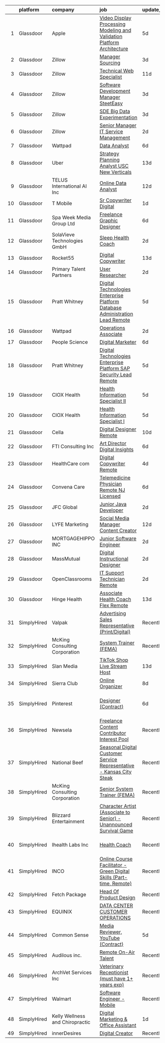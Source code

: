 

|    | platform    | company                         | job                                                                                                                                                                                                                                                                                                                                                                                                                                                                                                                                                                                                                                                                                                                                                                                                                                                                                                                                                                                                                                                                                                                                                                                                                                                                                                                                                                                                                                                                                                                        | update_time   | location                      |
|---:|:------------|:--------------------------------|:---------------------------------------------------------------------------------------------------------------------------------------------------------------------------------------------------------------------------------------------------------------------------------------------------------------------------------------------------------------------------------------------------------------------------------------------------------------------------------------------------------------------------------------------------------------------------------------------------------------------------------------------------------------------------------------------------------------------------------------------------------------------------------------------------------------------------------------------------------------------------------------------------------------------------------------------------------------------------------------------------------------------------------------------------------------------------------------------------------------------------------------------------------------------------------------------------------------------------------------------------------------------------------------------------------------------------------------------------------------------------------------------------------------------------------------------------------------------------------------------------------------------------|:--------------|:------------------------------|
|  1 | Glassdoor   | Apple                           | [Video Display Processing Modeling and Validation  Platform Architecture](https://www.glassdoor.com/partner/jobListing.htm?pos=107&ao=1110586&s=58&guid=00000183c0c0a97eb3a5f2b353f38f43&src=GD_JOB_AD&t=SR&vt=w&cs=1_93a394f9&cb=1665386195948&jobListingId=1008183749145&cpc=8795CF9063CD573D&jrtk=3-0-1gf0c1af8imb3801-1gf0c1afpii3n800-b2e8afd3aa93c07d--6NYlbfkN0BvKrLyj5gPmtZO9T8euul8TCxuuKNOtzRJOomxnwSEodTz2Bc-sPZlO_uSwsktAejltf1NuVPAu1oBMvC-Qj7fjk1f6h3PR8upKstgLT2SeG4jxJa-GB1GGTWI9yTdmHkHJfAKkCzy2MSoKVQYihP9idrPJAQRdWMrZ-zynJiS_tUkSTegL-TLvD1BWwvT0W3xof6OKpo2PYuTlMudnGsya_0im-ksWfyLKz78NWm_sOTdOAEgY8KWGvQeziLerfUwS_vE63HVq6enNkD61gBojI0ofCzyhLq_DMFKsY1TYgon6Pem98QTZYZt-kv1zx-PB3E2FNRai8hCyaBQiinZaA0K1tkVY3Lby3l008OjEvXiqzyN8JT2br1a3sjcEdgqqFRF-a7P82YfPV2YVvK7JBoeCrnB03YFkCbtNJ4wBfaV10rR26k-fpGg3qfMJdLtNJTFxtz6YYMET08Dq5A4BsAhx26rgoKJT1neCBCTZcLtweKSGEdZiMyd-z_jasslAmp_n4G6BjhT8c7084lhctFSwtAOcIaRGPhj15gcN5pr2dbdZTAvOl7VeX3B_G_IyX5CiXy9cThfJZOV0DEPQPKZN3424TiGrZZ8FPs-LEppha11ii6Cx9r6xXv4saHeLKoDaHin2QkbroPvBfiZgMvJ2HsBK-LzI6IYqC1bJdAWjUqVy2viLBjF9vG-2cQ2kJFRK6ALgnSvQK8u6min-rpdKZTedNr_VVvclBpOmm3EI9EateEPc6VNq4WvWoY2I8AS2u95OFlPrm4iYN6fZD1TYl66_d7XZZP7jjDammM_iyk2nscufS_EgpbLEk-MbYET7Z_vfQSb4AHlIRGe8L6DaRoRGClZ-WrUmkH4Gcz9kD-SZ2zfmt0cI6lnQxl5O0UVhALGWlmYNXNjD3cq2A1AIHIjaM4aP2KB9xT_DSePai2MJmeI9P0j6el70-C4QHfkXJTawWT-DATzt_Ir95vVsTNI57lMUBl7mkKqh9jf6TvWRdU44z-fYyO4sVEfiQrKnzumJtCDp9sXDH3RQX0hVZyNR8jL_VCPQA7ydTBZlQ3lGGdlddMCTqHhUY0%3D)                | 5d            | Cupertino, CA                 |
|  2 | Glassdoor   | Zillow                          | [Manager  Sourcing](https://www.glassdoor.com/partner/jobListing.htm?pos=101&ao=1110586&s=58&guid=00000183c0c0a97eb3a5f2b353f38f43&src=GD_JOB_AD&t=SR&vt=w&cs=1_5e76cda1&cb=1665386195947&jobListingId=1008189022482&cpc=3BA4CE39D5B5DEF5&jrtk=3-0-1gf0c1af8imb3801-1gf0c1afpii3n800-0fca018825a6e610--6NYlbfkN0ANMurRYyPEXg08u6OamUd1Mvhk-zhFSGYIZgoJR86UvYL2v6MoUqae-sD5DnU21vqlqHlx4eLAG8NnPqt_HarwuVua16tsUgCZWUPXINNBa9cCJ_XWPhIS7u3H_nG-aNcQdH0RX9xXLGki14OI6YNZnTWZtP5fjyVXFDxhCm2w1s04NtW0B9hyszjqPSUw7isG2iaDKoZgHkjy8Wx4PKIPR_1e32NflEpD4h5eyDgEJuBuHTRpISNTtN4Nj5MMrxcJVq2ltW1aX9o446fzddV-jNQ0G_ibyToBBDE8LB6Zwfo9KETC-qlG3r69LueuOeCNPGGjzW4sDEf9IHMI-bo2UI5YnCqW4LBsaQl0ZDMuRnLb_k5quXRh7okJsofsiTP6PKwnaJ8_vlTTNmaJhTlQt1w699pVanTZaW2-goded7NwfiNiUOSOU4EX4dZpGDkrePDSjDuF2sNqoGCdvFokrMQHOpnllOmN-T92ANhSDaXL9vQa5whh3ZrFEWAP8f7Ccp5wS3gnw7TYVOcg9zFyJ8myEEVp9xib_ayh1Gk_dMr5cUE0mnHs6YvjAulKu5DaYj7ouGipsPPWYFFOLVespoXjlVDdU6lTqXxVFUVBR8CFgtubOrmyD_l1EHmZ6fBqeCA1sLHwvFy0cUW4MQ5GlfnjqjL53RNK5y1BiDoGJydw46KXoYE9AbDEQlINDC3StJpOw4Wv9UFVntPwylyy0OIH-Ejiv0vHAFbqxHLKmzjYtYfvYcoftTIvmiMigy9xdq_gDAwrI7ktIQl0vB3cGWiZJcjK0GIdFR3BC-iIRgXoA7lYPA9FiL5YoD5Iu3ZZOwFzYPs4zDEhCmiya4xIgvikHC4C0FWQl3wNO-Dz7rlWB3R-UfFAfbHqW03J8WCP59MsBi-ew5vRzr0S70J_TrTesjc1xFgJ1USTp1ZU47RhMN9jwuOL)                                                                                                                                                                                                                    | 3d            | Remote                        |
|  3 | Glassdoor   | Zillow                          | [Technical Web Specialist](https://www.glassdoor.com/partner/jobListing.htm?pos=119&ao=1110586&s=58&guid=00000183c0c0a97eb3a5f2b353f38f43&src=GD_JOB_AD&t=SR&vt=w&cs=1_87f1ecd0&cb=1665386195949&jobListingId=1008168712347&cpc=3BA4CE39D5B5DEF5&jrtk=3-0-1gf0c1af8imb3801-1gf0c1afpii3n800-a01df94e81492fc3--6NYlbfkN0ANMurRYyPEXg08u6OamUd1Mvhk-zhFSGYIZgoJR86UvYL2v6MoUqae-sD5DnU21vohqDGby6t_t8Bwlczvjp5DInVtLE7vD2yVBcSDtU7XC6zucRwlXSg0do1R1Limi6eCsURAUhK3eBfZD_kQ3WVOGod34peODLs6hdcFvfBtaH7Ax5wXazt4SAqx969r9R3WhhYH62GfLCalR2XauGoeCdJ4KHAbHyjT7292COMhHdbNB4vptfYEAXeiMV04XRDplbkbN91LrHWv6C3H58Or-9hlvcE5nyCt-i7gMYMXV4Q-VaBJaMbrN29EHZRfWWknsmIcyNl-vXdnAKlhOLXOdRCdI6S0xr0gSdAzdnGiAczzwJpddzkYNuu1V2b_b0jYr3fcskK-ZOroJSwph4a1Z0DbHlmOIKyg4Dh2t-9tPE8NV-xM_cb75R8mbDF5gDl-SFowp4UpSnMpNUcOyRVyboXWlrkpgGYiGOsHx3t4wdwo__EqVu1eg2oDwYLj8Grnr6NSbirkNvyiZURhyX9u8MN5EviHcDx4VqnFidAdzPTepAlk-4Bgj2Bfy5fb2yAab2JQzK4998roBmzt8yTUSyU3-33WINjjAqtaPYJJMLJ2qXW0CEO2RKXK6RvyuB-Xz2g0ZT2uGlcApMr0ZbGpfTya9bjD2audF-RFkHpYQa63T_AE-3ZWCoJIKMk6dZszrnXilRNVy9TC9wQg6atDBAlrx9nGrii7x9ZffUqjBKs7SDJ6qOZ_EEfPus9rc0pSGuf_zyq34Bd7AmTMDcYWx6SNhMND2YBpTsY5RKxm_cpIOLhEfmUaoQT-LbbpL7WtcZum20mKy6A2Hu7q43gWt0ZSlt9TgJD12FsqWmGYP6HkQRlQ1bivb6Q2OV3XnTmTKp61HZYfSDvORpK11KDHIdyW4j2FoTe-o6V567fqVq27neiptDEn)                                                                                                                                                                                                             | 11d           | Remote                        |
|  4 | Glassdoor   | Zillow                          | [Software Development Manager  SteetEasy](https://www.glassdoor.com/partner/jobListing.htm?pos=102&ao=1110586&s=58&guid=00000183c0c0a97eb3a5f2b353f38f43&src=GD_JOB_AD&t=SR&vt=w&cs=1_25e8664c&cb=1665386195947&jobListingId=1008188449919&cpc=AC285F3A3ECA6BB0&jrtk=3-0-1gf0c1af8imb3801-1gf0c1afpii3n800-cc79f0c31042c877--6NYlbfkN0ANMurRYyPEXg08u6OamUd1Mvhk-zhFSGYIZgoJR86UvYL2v6MoUqae-sD5DnU21vpHGaqfJ9QHGoMZxKOsz9Z00NTe3jUygC_3ubryEDHNJbe1UwI4qtKz8tHhGOe4UZPzZIqJnHC-pIHyeLEOez92sIBrIQGOxNEU3aDIKKaqKLZHLuJiETjFilPHGymxM6v_gRhJ0PVVAfUYT3HEDPgTBtc-If83TnwpC5w88sW03H03jsHAbdw0vRZmu3wCMATlEPszQ4Xe0u3t7Bl4DSlJ81NrKBOhGwPlpTJ0F0NG8ENzWtVOteUkXQzzJ0rBY1cCZroUiJdSy5Iihi8xu66mmhk1ZVPYPNW7wYYiG1AGQDJvh6-CzvldGUOrozAeM_tZ2-_7eN4Ovb2CktzH-KW2ade9fNwaqXpK7RtwbvihLE_vUxqSH9IRnEORMLqVchmeBXDG203Z-VU_mF01OSr39aSnRnecETU2HAEId7ilLxLjF6VxwwIGFWLAZh1XBNVQxe_Aal4TQ113ypsmaYIZ0JTDk2nN1DjIxUrOOf6hTYgmdOkesSlvDpIyGgR7K-IforV0G54qKwKg3l8fF40-7gjCqttLrAW4w0ByveMU0aYX08OalqVbI9RE_YOe_PkoR5ul6DfkFmraeOWlFaxlbVSXjLpLrPwLSm31WqYuHg530PW8ZZVil1WbBVW2ulRB91otoW7lcJeoXIi1wg1N7GSpOV-j51aPmCuxZQqp4_YWj3kK6TqseCEGpIofSD_NieDwyuHsm2MGrQPmTIbRCp7pva1GJ1eJFyj8hcwXDDjZse2YvZv4B_h8bzGcbqjg6PT9Qo-QAp4qfkb3ixCfqcZspQVa0FwLz2Z1CD-as_g7H-SfSLwhuYcsdDbiC7Vyab4Tr6mObXomfG26pHz3wNra9gY0fhJc1xA4g0tHFW2WmJ32nqiExxKXMB_U6Lg%3D)                                                                                                                                                                                | 3d            | Remote                        |
|  5 | Glassdoor   | Zillow                          | [SDE   Big Data  Experimentation](https://www.glassdoor.com/partner/jobListing.htm?pos=105&ao=1110586&s=58&guid=00000183c0c0a97eb3a5f2b353f38f43&src=GD_JOB_AD&t=SR&vt=w&cs=1_4a39cd2b&cb=1665386195947&jobListingId=1008190222060&cpc=26740BCDE5E48596&jrtk=3-0-1gf0c1af8imb3801-1gf0c1afpii3n800-839523fa4a2374ed--6NYlbfkN0ANMurRYyPEXg08u6OamUd1Mvhk-zhFSGYIZgoJR86UvQ_x0FKK8TrZZD49G3rLjS_zwKoVlv7baSy-rtFIkph4tn-xkGw5iFYc68T0qTtFs_P5Ye--9WSU2FwuOJjv_eyL20vLP_QPEylE7OEqu5VwpnbV_gBncyelyhB5fsYofyTOXneiiNonBetq1aTmniLyotfnhD4WJcun7qagEoFPonh1-TMs1_Nlnlzhpj8ybdlzlWXVWllxo9ImM2LzQ45W-rvmyR1khuaI-vPiUP00O4M8WhIuZT18uagxd_2Y8Eal3FhSgM0fCqjwxgOsjSn0ToyRZ77pCbTKwwtAtfu-FbXCKn6R9Hv7MvodIZavaKuVdp42zaw8fyQP1wO4Hi3c7YjxAUZW9qbQP2rom6pJoM3ilU_MjfSgbrpzEbE8ycLkXDtz1z-Qg1otwH5ntf1Y7wI9A6jDKeYWjiGf3xoBvKnAPMaSyRfqTbfcdDlazmYPUH8aOXn2v94HulDoelWHp3oq3PbZSG56tex9nWt_RJv7haU3XrSkyH2LaOp7frhtZb1YmJ7xhaJxq-ZXz1fKhmdPrlwmVE8lzxrywNjqENEmwcWFxP4nHezxezCJ6hO5CQyTstcNdzuY3jO0LvETYMRZWKQJ6LguruK9QwZo-nl72iWWxmtjTPsXjPAcDSCiRO9AdYplpga2dQMnxSGQElNd0R1Ut4XoBW0FOYuEmcl4DC_nhyCjEJRzi9etmAQ2-5YvnNkw6YPQfk8tuf53Sc2ro72OW9GB7lDy2Es-KFl-hlR3FPji-Bkm7RWBNFZTt9y_RjoPrG15dwN4X381veyAmAc6A-cHu0kvl-ZKJLF3aoLaBe6zIFMFkHkKJr1mXvY1jZ-VIpVzaaFW7dtuVoms-AkBiamHlg3XdSpSZS95KjVJrLeMDEXZ8FRLaEWC9us5qy2YSc93ff6d99hWSsiafighva7RqvqmSGYUVuGf4itz3zE%3D)                                                                                                                                                        | 3d            | Seattle, WA                   |
|  6 | Glassdoor   | Zillow                          | [Senior Manager  IT Service Management](https://www.glassdoor.com/partner/jobListing.htm?pos=113&ao=1110586&s=58&guid=00000183c0c0a97eb3a5f2b353f38f43&src=GD_JOB_AD&t=SR&vt=w&cs=1_7ef8c17c&cb=1665386195949&jobListingId=1008192105478&cpc=9908D8D4413DBB8A&jrtk=3-0-1gf0c1af8imb3801-1gf0c1afpii3n800-383e129161ea0086--6NYlbfkN0ANMurRYyPEXg08u6OamUd1Mvhk-zhFSGYIZgoJR86UvYL2v6MoUqae-sD5DnU21vqcw2LH60OVsKiWaNnGj6jMOu6DB94Evy0SwfBU95Rq3B4DGAqDCO5rUGJhUEkRnUAtG5tQwf9cneEzhMSOCJgyQ5wEQcIPpkeOaFDibvklPX4WicZ3Tqi4ipA1VoWasiywM5GJpIEGpxiFcu0k_GFUqk8NJMMHxi3EK4jQvgwXvhHN9DW2c6fioCby0hkuia6zTPFAYkNJiz0_zuz4Fuq9i7HlUyAPbw2rXa-VVgzuQdk3x86HfZIMKYPKl8ChryCltu5RJe08u5U0zfplYbqe3rbhIuY29U-bPBn1iS-ZWsPjAUK1Uji_YOY9Ec00dJlCOiB1ltvdXbxAjx2TpfgItbTVxkI6xFySBis1gCOn5mav2-orAPbGTnM65M1Gk1Pr3teXcUfFn_XHA2AR0Z5M6N1Af8-Lf9JpFBIyYpO1o322UYS68gefTt9ALnxwQlD1WMYq3okXEfeCwkcEf_bc0C369sCLnwUAmaKVsiYYcCplgCIZUAOsLUhrE1rmaeKqiwD5xuOYf9H2Gi2JG-kYCZMTXKNBWxs5ayeFHnctjU6bvh7GbIxaa2SwhAtXzQZf39WnovbdTiqlMWmavep7I59NfvjcGX5FfqA3ldFCYPiNPBGOII2qvwDEDVk05HVZC9rAAJd_gfy0EJvLsAi52ME7HcYl8vndN8PiJL8kp7YNBz2k9sazZj6ZFio69uBWZjvs0DpAu1F7SL0LPdv1E6QCp2GvtaH7SxCyBUSDHfguDGMVrYoy8AO-LltFt9_0C7BVfGP0qQmY9BS9b-PBVaCvocvVZUaG_5IYSqMQM8X8m4WDdSGhQa6U-Y5XSdwVyknrU7CuOwZjvVqkozurzkUDnXKG6BA6jyj2acUROvQwpGOFW2Z87xNzXt9N8Po%3D)                                                                                                                                                                                  | 2d            | Remote                        |
|  7 | Glassdoor   | Wattpad                         | [Data Analyst](https://www.glassdoor.com/partner/jobListing.htm?pos=129&ao=1136043&s=58&guid=00000183c0c0a97eb3a5f2b353f38f43&src=GD_JOB_AD&t=SR&vt=w&ea=1&cs=1_f650dbec&cb=1665386195950&jobListingId=1008181706129&jrtk=3-0-1gf0c1af8imb3801-1gf0c1afpii3n800-ac2c254552524598-)                                                                                                                                                                                                                                                                                                                                                                                                                                                                                                                                                                                                                                                                                                                                                                                                                                                                                                                                                                                                                                                                                                                                                                                                                                         | 6d            | Remote                        |
|  8 | Glassdoor   | Uber                            | [Strategy   Planning Analyst  USC New Verticals](https://www.glassdoor.com/partner/jobListing.htm?pos=116&ao=1110586&s=58&guid=00000183c0c0a97eb3a5f2b353f38f43&src=GD_JOB_AD&t=SR&vt=w&cs=1_3c8d9f2a&cb=1665386195949&jobListingId=1008164397343&cpc=6FC5BA77C9A4CD78&jrtk=3-0-1gf0c1af8imb3801-1gf0c1afpii3n800-dc0698633074ed48--6NYlbfkN0AVIi8UxprrPGU7QPohOxOOpynq0pcPnEidcD-eE3H2ShF7yHgrnn7VX9H7Gcct6uzIbgmw3QXuPsoJ7j1kWDCZRWxnYkFwYtaAi4IoqLUaG9Ap6ziwpu8-V0OGPfMz7HvnqJY8lE1P6pXBCh4OpFBwMxQDT9RCLXaijH1jF18_lr6cFbWGodxKSPnDZx3kZeWa6wu2y7Ryh6m8bwKnuCH13byRPvAinv0M-j6iQO0cFuTZ99tfZOpHxZ67cr0vVEvu80YyXuvSXLFE17Cj06v2V8txGsQzqSLTRd-9MRb_oMd5oqP-ZxZzAB5htb59wVlUBLnuiaNd5qXmPHU-tSSzasAqltSI4ey3NhEP9QTlDeQ2yBmMn1DSciedwGzrDyF-PhD0tdvvzy6XEjHiJ66Y0SiG6f7C1Emt5qy_PB_qc9BAHXRsdBumXHUT7LDuKJriM59mc2Ch_fuG_OCVl-MaA3jGWyIlwZWW11kzNvL0_FFGAkx9FFzyOQjVNip33Sl1975CNbDZP-CZ-NFUxVaw8C-ptl9sQeXkH0MtwIMqwR1eMazbVm8r5LJhd6vQd5GSyT58ITb2qtUYA1hyJMU3MidH8shuB6EWBqbs5UPjSxlygVtVC2SZvXg5vHMbTrs1s4Y8tUT1RbwlZ6sRUU9C-wo69FcIaE3WUzF2a93Ps7-59IYddHeSdBwsGc7PulvZIZ4CMLPRTZ2M2-BFTzP0YTl_Iec8vP0IS5iJzVSgzYewF-FHgHYJBpLC3jTrMUPHQj_O4rx_aEMn9HZzuTymmp_g56AUJEncM6k62NpvtPXa257CVf6d-MrE-yXPn-UXjNCOc3CzuHlogA8GnBNAAFPErj8WrkrX_qkcGgIKM1u6kbgVVCyiHZC9Ge4wNLl1SigtWqdyCMlT085EtraEV9gl0BvEdlphUHX8G0or3lnecJ3W-AVsp1PehGnm1w3UuruD-kpp-r7a9XO9U-ADC8DCq4JIfMmeWDbaarNB9859Ikg0r3E3elmFhu4l25Yunb3c4xT-WntZH_b1md5LG78cdYl46O4%3D)                                                                         | 13d           | New York, NY                  |
|  9 | Glassdoor   | TELUS International AI Inc      | [Online Data Analyst](https://www.glassdoor.com/partner/jobListing.htm?pos=108&ao=1110586&s=58&guid=00000183c0c0a97eb3a5f2b353f38f43&src=GD_JOB_AD&t=SR&vt=w&ea=1&cs=1_ea2efc2d&cb=1665386195948&jobListingId=1008165061420&cpc=654405A9B1E0A9F5&jrtk=3-0-1gf0c1af8imb3801-1gf0c1afpii3n800-30f4a128b46683e5--6NYlbfkN0DBm_EaRJAv4snA269Hsn6J1FBkMjmuYRkesWng91cE3oyz4i86JnJwnwfPNcctid8kXYME-rFURA4kmAwr7uzH6S0OZx0KjSzGDqs0tBM7uhvqpiywjRz_78fwf3TgJF-tgd88uQo3rzDCFSplMBWpRbrU3cqZOZbRutslM4EdypnbywNMh4UnXKrMpJDflcr8BkCzr69ZxbrVTU5tAQfz0lp6S98mmelzrEdSbRdQuH9-G06Bi6xmz_lqtpoaakrG8EseQUqoP7qBBRAz69FVBVICBDiIhnsnHsafbq9mWMH50bGGpClKxvPshFD-NSaUfoecsz4QZFMO5oE0_7wKrljYIazav4D6bzHCy6_NuSCR395rF7__KEsxX-F9Td1tqowr56Ti_vQxjYz9Y9MCi7kk_8_88oyG-t7h4MQ_KXTnFgN17tdHXH7H9t5O3EDuj6h19v9E0u45v6_8P1bv8TKxq8Pl5KEuyh6U0L1h62kO2m93LJXhIokaYB5Zv_g%3D)                                                                                                                                                                                                                                                                                                                                                                                                                                                                                                                                                                                                                                                               | 12d           | Washington, DC                |
| 10 | Glassdoor   | T Mobile                        | [Sr Copywriter  Digital](https://www.glassdoor.com/partner/jobListing.htm?pos=103&ao=1110586&s=58&guid=00000183c0c0a97eb3a5f2b353f38f43&src=GD_JOB_AD&t=SR&vt=w&cs=1_dc9cddd1&cb=1665386195947&jobListingId=1008193825987&cpc=AF770993EC679D41&jrtk=3-0-1gf0c1af8imb3801-1gf0c1afpii3n800-89bcf428b1237496--6NYlbfkN0DQ26wr4AzmoNOeS9kS7NPMaLEmoS4rCSw65dkfRS7bcLQnteT5HHk91g-s4HGF1gQBIJgeJIYruUh6oqyga7aEGdtpuhQhUDsEyBsC4W_tHJnWQNhPXqgpamCo2kw1qkw_e8RGb2Mm7Ka11PyvgonlO3Xwc_TMCMBkffxo5hfoGORfzgs933LRyzE3G1SgykhFSoQ-CegY3YMW57U2sqCqyScS9ulZ8KI6H5PoAMHmUj8l-qO8Hr5ju3_u__KGy6mFd7vCV6nqY2I9-jKj80f1J5MSwL28ANmfhAaGV8ilKtW0apLnyMOM8hPBaEUSWmdNyPnj5cg9ZCjjPfxDLo2uYI5acyzi-SA0A0KXZwQOVeZZUqf4vn7YRc_TJIW_XKOY3oFvdEDwxoQ2JB5Ca_tCQ_vTCOrkaIqpR0JXOUK0s4iejTvijAsvYtPknDLzMkNmvHdRQMYwayBKtj1_VDIsovpc6m3EFulNetTWOejqgF4gjIuWhetz8kzI22rdGq1VFkRjr6-PwDkfzS5zKIlAb0qFuXoDk5nJ48FzBWWzhhvGUY7VdkBSIV0-3gogQisnQW-XIL68xlUvcOq5UDY0Qx0ZHzoC3lHJFoPXMIoF634dI-0XnT8ROWi1-FuFd4BTcDHQms35PFVgWQ6q4hFgbpt8auR2vdGPHHwzK0BX2YECiKm7iTV9rjhl8E8yObuS8aXVIjkZtWQLsanyyQk4VrgZLwyYRurw4P749zEfpuTw2y4dan1RlhA33LJ_V1VC6UI7hVv65ORhAas8L25vSpr130hawIw9IBMQ6FtAR1t9Y1b2AdTnPxFaG7FQvCKn2G78HLn-7lrY_e-hoSqz9mxasdW9V6yOIV6psdPIDMyx8vnFTD7gzxMQxl5xtKkQCTb13R7jEcC6jHip8WcnN_dA0iyxfqP5yIzMPmziB4YmlvVmDNla8pzzsxFQvlJhKnFEij3Hn3b9DlFsn_397G2rNSBAS8BOgiRu2NEHoiQ8NobYOlo0MplHi_KTmlZGaemBxYT5v9ao1adZnor8GGEr-vjS1QlICeErzWLPWyY-00PTKn42cd7yJt5AHPcn_0DygCT8Qq3nTqamLrXiNe9e-FP2mymPwX0Xr7Wz6c0gqVLXOFbnnW1xjq43FvU%3D) | 1d            | Bellevue, WA                  |
| 11 | Glassdoor   | Spa Week Media Group  Ltd       | [Freelance Graphic Designer](https://www.glassdoor.com/partner/jobListing.htm?pos=106&ao=1110586&s=58&guid=00000183c0c0a97eb3a5f2b353f38f43&src=GD_JOB_AD&t=SR&vt=w&ea=1&cs=1_e9771a54&cb=1665386195948&jobListingId=1008181262791&cpc=8795CF9063CD573D&jrtk=3-0-1gf0c1af8imb3801-1gf0c1afpii3n800-aff8567d6b7d4b5f--6NYlbfkN0Ccz91IikEUpXkkAqmC46vnVGGSbrSQJDjRi725E1r7c1AqDusr12jHHKSffQxsfs1ettvMD2a6gAwyXEGHc4Mon8Fa7XS3go0xxN7GTYr-MEFGROXmPWd2L1VIFDWwC8xOUcVMxBaiy88ZX39fIn6vRD4Zr76ZG1tzqg485Caipe6zFlAEwFg3A25wEMl--WX3CqVbhnAs8ngzV8tqFxK23zMIyCHdbJCj-mFKDUXTccvjbuBGehGLKSytyxIdJQs2Ea1WmKnjwIZltAqQJp3FDoQB5d5vBRVSanQiauvhvQKU_4IhiGAriEBBVQipgXrDf-Rk2J4WqIAusUiEBGSFNt76s5n4CPYLWdcY5uX6Aj7FCRsKlAK2MMibSY5UY0szRncQiZts0CpebTL-nl7qmdOdqiJ1ziXu-w3-PiYyk54Zr5TDONCxEE1GpSfe7j3xVPMbbUeZ2ToURlvn2Z1AbBsg0ckifhs2nyhhfE4I_yf-8wO9Jr6X644vknDOwFYJnSJ0Q-CiDw%3D%3D)                                                                                                                                                                                                                                                                                                                                                                                                                                                                                                                                                                                                                                          | 6d            | Remote                        |
| 12 | Glassdoor   | SolaVieve Technologies GmbH     | [Sleep Health Coach](https://www.glassdoor.com/partner/jobListing.htm?pos=130&ao=1136043&s=58&guid=00000183c0c0a97eb3a5f2b353f38f43&src=GD_JOB_AD&t=SR&vt=w&ea=1&cs=1_39f2b49c&cb=1665386195950&jobListingId=1008191792345&jrtk=3-0-1gf0c1af8imb3801-1gf0c1afpii3n800-7ab8f58756187903-)                                                                                                                                                                                                                                                                                                                                                                                                                                                                                                                                                                                                                                                                                                                                                                                                                                                                                                                                                                                                                                                                                                                                                                                                                                   | 2d            | Remote                        |
| 13 | Glassdoor   | Rocket55                        | [Digital Copywriter](https://www.glassdoor.com/partner/jobListing.htm?pos=125&ao=1136043&s=58&guid=00000183c0c0a97eb3a5f2b353f38f43&src=GD_JOB_AD&t=SR&vt=w&ea=1&cs=1_29ccdc21&cb=1665386195950&jobListingId=1008163545636&jrtk=3-0-1gf0c1af8imb3801-1gf0c1afpii3n800-bd13ce41da16bcec-)                                                                                                                                                                                                                                                                                                                                                                                                                                                                                                                                                                                                                                                                                                                                                                                                                                                                                                                                                                                                                                                                                                                                                                                                                                   | 13d           | Remote                        |
| 14 | Glassdoor   | Primary Talent Partners         | [User Researcher](https://www.glassdoor.com/partner/jobListing.htm?pos=123&ao=1110586&s=58&guid=00000183c0c0a97eb3a5f2b353f38f43&src=GD_JOB_AD&t=SR&vt=w&ea=1&cs=1_5d3afbad&cb=1665386195950&jobListingId=1008192014471&jrtk=3-0-1gf0c1af8imb3801-1gf0c1afpii3n800-aca303d702cb63aa--6NYlbfkN0DOCvLQenlXS7fh3AEEtPwhntZQnPW7UfiJ0vyM-Z38ZvlXuLrJoooXtLfzu_Vlecy8C0RoAA92uzlonEh7EFgpTQ_2Tz8xYo8Ot9FAFNQU-r1iVxmFPfFR9uguMVZwk1hTfZtxqZFlrb0cxetQE7kZE8LADDimZfXuS2JF1M1XcG8gb61i6jZ_oRiils_X-HeLjHsSwAEI_Jcc_j6uxIz1MXz4dPBa4sfCGybzYgWFz26mJq1HuYLFM6OLCPaPTM6BlmhLNG2-ND-8nJbwHJcm9mxpJyf8BrpQr4N6QeSooQjaWwsDYwENAuqJxa8lKsoYdcitPnA7iCt3X8JWX_P-_0HM5kr5QobtgQZVvRbz_P0IQzY_GjPHPspHAAcJ4WrWYyJvWDqmKyFgWCgWxhv6HnQMw-vOMTSgPkPTJfwiAGArAClBPZ5quTV1Ax_Uw7vUA07LUWAZDdSFe5uacKsTQWWSfXdnk7p6ZxsTVhqUL2glPubizJfp9omfbij6D5F6qfmq3EzVd7OAzI4SH3jJ)                                                                                                                                                                                                                                                                                                                                                                                                                                                                                                                                                                                                                                                                      | 2d            | Remote                        |
| 15 | Glassdoor   | Pratt   Whitney                 | [Digital Technologies   Enterprise Platform   Database Administration Lead  Remote ](https://www.glassdoor.com/partner/jobListing.htm?pos=109&ao=1110586&s=58&guid=00000183c0c0a97eb3a5f2b353f38f43&src=GD_JOB_AD&t=SR&vt=w&cs=1_c8c2c11e&cb=1665386195948&jobListingId=1008185058305&cpc=451933188B21919D&jrtk=3-0-1gf0c1af8imb3801-1gf0c1afpii3n800-6bbafd8fede39d8b--6NYlbfkN0AmeoOzMpFeQa4nQauBOkgcasiRGbz5T5YfctgmEyRyniWlrXmQgp90C9R_3Er909XinEX28aqnReGTIeH3FYCR8tolor1h5FRb4PZbANxUzwG_NJ5t-OqBpShvJr4oiS4RnLDn8UTjgw4qoi_HkJEoPOFKiZN4saGBEIBU7D9tlOw2buQmYoeX_Rb5wOtfn_0i-ocDTtBKSVCWbDJ0w3yP3rF7JiKUpwrt2nr_ifMscI8IDBpuLNoigdn-ashL6EfAsItAimU3EURssAnjtgcA6v7K5TXoUoWUs133pdOJJqELAqwefi6_8Dtargm1uhuJRe1ho3jE3N0vFo049v3AdSZ4HgIfA3SHilpW8NW2nXtS1ThY2cYarLpUPaaC9elRGnNBoTWSWf3byX7qLdT_ZE1HGMikpyvwQDYw6fiRGWuw6HrYxyaYrek9F8vDB3sw-vywhoV0ge9Oxtkpd2uQj6aYTz3Lxr7KrL1TWCHy8yWBnxNZeq5t1LtcCURgrkfsPwuWiH25eUbd7BL0nuCA7vX8ReqMRjIcNvA8maTiHlNgePoU_sIKQXB1I-uT9dbpgeGYBb8Lq8tUl8y3SM7i22Posy-nZJEVP-d2WRDA2ViuYVdj439aazmVa2wr1ftO-Z453L55BjfjnCPBJRVDFuM2VD6t7k1Y1P-PcXR_TGINVlUfsy1Br1wXF0K5xDuA7WVtiv1YuCsIJSViNWGJ-YgjbvzhWM507dxYYRe6rAZ8JqhC7KkOCPdSX0ah0qlGURx8UBX18Gw9TcWdV_hLz2J_BDMD3Mp9UqQag5m2tGePok6p6Bl_LiGEQ3h-3Z6YKJ_kcpT4mEMg2Bq7BWlkI4fdvnbNa-wS_y2_BIPOxM-FJl7c1yeOqKFa_pho_qsvskv6vDCq3g%3D%3D)                                                                                                                                                                                       | 5d            | East Hartford, CT             |
| 16 | Glassdoor   | Wattpad                         | [Operations Associate](https://www.glassdoor.com/partner/jobListing.htm?pos=127&ao=1136043&s=58&guid=00000183c0c0a97eb3a5f2b353f38f43&src=GD_JOB_AD&t=SR&vt=w&ea=1&cs=1_2991baea&cb=1665386195950&jobListingId=1008193579906&jrtk=3-0-1gf0c1af8imb3801-1gf0c1afpii3n800-7916e06d16b21ca4-)                                                                                                                                                                                                                                                                                                                                                                                                                                                                                                                                                                                                                                                                                                                                                                                                                                                                                                                                                                                                                                                                                                                                                                                                                                 | 2d            | Remote                        |
| 17 | Glassdoor   | People Science                  | [Digital Marketer](https://www.glassdoor.com/partner/jobListing.htm?pos=121&ao=1110586&s=58&guid=00000183c0c0a97eb3a5f2b353f38f43&src=GD_JOB_AD&t=SR&vt=w&ea=1&cs=1_555d3c6e&cb=1665386195950&jobListingId=1008181208872&cpc=32EE424DE2B657EB&jrtk=3-0-1gf0c1af8imb3801-1gf0c1afpii3n800-82aaa1d6332760d1--6NYlbfkN0C-bhSi7OdQduEljfnLAnOoQrFb5BfmZoBrzF0g1Ng3yZv7Okj2LuoLXnX2CidsNUekr0wq5-RS78eDAbEKbgtnwInwBJBDIyaxlgF5kXNoM69Sbo2dI_0kt9XXmWGdv1c7HVib8SQGdXtx9WdzKVpL3H8XZv06ev711qBtgq3qbw0_DSlv5trJCFWA1ioLudnhrQZKt-g1aVyh8yJBx17-0zC5d1eswo0NQ7cbne49CvXT2cFIc1aYyeIjSLG6neIykUi6VU2ZlV93d_QCiUseAmnyf9kjzBRV9Qn2iZBuB0jizGOnrxkojIYLcaxSbNjEOaZvDcxtk9vweX-Jqg0CB8OgA0ZXY114lY0vR13u2WGWpep9dJ-IlmQ9ilzTIUwI2zFliHxAmK__zZnVN8OzbXShuXEVQzD9JnmMDibh82PU9WVR2ZR9AJS7Ygaeu-LRVhmCgk-_rqwgJTOBCTJWL5uq1LIW4qfxTTYj_KHVuPRld4Hd0uymLktrW7uDhpQ%3D)                                                                                                                                                                                                                                                                                                                                                                                                                                                                                                                                                                                                                                                                  | 6d            | Remote                        |
| 18 | Glassdoor   | Pratt   Whitney                 | [Digital Technologies Enterprise Platform   SAP Security Lead  Remote ](https://www.glassdoor.com/partner/jobListing.htm?pos=114&ao=1110586&s=58&guid=00000183c0c0a97eb3a5f2b353f38f43&src=GD_JOB_AD&t=SR&vt=w&cs=1_ca464e3d&cb=1665386195949&jobListingId=1008185058307&cpc=C4A69CCDBB3B9599&jrtk=3-0-1gf0c1af8imb3801-1gf0c1afpii3n800-8d90d022d24b1820--6NYlbfkN0AmeoOzMpFeQa4nQauBOkgcasiRGbz5T5YfctgmEyRyniWlrXmQgp90C9R_3Er909XinEX28aqnRaZw1ZiU3RIsjSYkVnPTWGjnEP2qc58IP9hyod4lLxDENQfTHQW9mEULJtPKutpixQv6I743RrjV5HZFTdWGMfnVZodw9BkfoK02lOK-rVftP6TXe2vauu4mHCoFQ-ybGhY-XnOLhZI4jES-nqL71W3zW1xpBDiwNt70JlYn5hqmrYNEk-yFcUG9X-Lm37B6dDU4R1viUVqdyP0URA7unYv-W0tVN5E9dUyw0SwywygkNTbrz5RsyobxVDC2CA5KJfd1P8hFWO9moQ44CUfcCrnw0GhiYm2Sty8VH-EY4oGb6Gwv9bKDj-eNCKgYHVv3biB6hcbaLmQXJjE0YK6nsDAW9SjfzzW5vyXAA8fzypULw4Vr56p6DAfD02K3EUQzgMmlbQ6o_Y23ZWX7N1Xn6M0STQb4gyJKsm18sId_iSI48nGa4h5oIrB-jfqXNwszvB_cYLY96r912LGqOg1PlSz_DGwklDTVxFn5HZ2gbxrQ4dzfnqj3yEWOYWSj_clN_JbFRw_4Ea2KMPPO1UTq_TodOP0hiIRvv7YvKA8ehG6SVTUgI-TwHu3QNtUaQhQqCxSMw8zInHwyY-VO7TiUFrF-kjSwSJKLAKXOCFMMhxJ-RQJge5uI9hS1rA3vKiQ5Taa0_Ha6fLgJG0T-8ov9-bhOQ6KYpZVJbYGNiI65TP7Ch2SpXFhtXtbVoaTPRKCqlzG1bJXad1RuEpfJQPUZDlLn3vmiakvXdvswQkgf30gkzzRvmm1-56kjUQpVOA0ZTjBrmU9ODWE47l5ORuodMN-R-SJuWWieYxkseArMLerl_t57uTNqcWjEPSHss7bXqQ%3D%3D)                                                                                                                                                                                                    | 5d            | East Hartford, CT             |
| 19 | Glassdoor   | CIOX Health                     | [Health Information Specialist II](https://www.glassdoor.com/partner/jobListing.htm?pos=112&ao=1110586&s=58&guid=00000183c0c0a97eb3a5f2b353f38f43&src=GD_JOB_AD&t=SR&vt=w&cs=1_7649434c&cb=1665386195948&jobListingId=1008184559338&cpc=3BA4CE39D5B5DEF5&jrtk=3-0-1gf0c1af8imb3801-1gf0c1afpii3n800-d7e79b151ca36b99--6NYlbfkN0DmVkbSMMk0SKBlrQ160sntKeTFoLu9cDfRQznIgsntp_qWLZxp7XF70qvPNt07L4vSb2Q8BmKt7nh4PXY43GCrFdVbrVkofAb5DBBjdrGSWf3lxsQU71J13-kMStW0Wg9zoxPyC88Tug6tCrNbhsI9z_ktHslP_q5adT44wxqSIFP5dwF9P-aWP10F7UhVmzV22d6f1eSwvlGnppeXn9v3b3suw8cfBzAxWbtRjwX4gKMtfz04sYffctEKZGozUZl3byedvMVHeox5FGGIsSi-AF0pQCTMPxGw4EI2pkHgYB4ASrJleLYhGJWHpk0-CYhdQ6Xu4I7yJTQQmjvIVYWW1O2i2bj5EIJ2-98YnMtK5Wkl4ygT6MyGQ4QkHmsLu-KzxUokzgyqtpf2JLxz982lLnI7EWza7YgzBbDApmNd-QxEeYkUK3xdbptUjbuiTxOkrrmszDeVxiDevo6j_dHHumLlHdWC-zPDvF-aG585T66uk6LZoeFoCIBEsau8JGE3PzWQ1WsibnHtgmBhclyFzIaeujbz5cRK8f-CRkr8xrUBVTHMd-_r5cQZSSgEJ5YX6G7zvjevyYPTv7UGc7OLEZCS84tgpgs-0-mSCtSpMBgHpJaPi8CBaXMXVu3gwcJdDtbhNujTHY4DWu4ag6a16272FyMUeZ3_YOnmPCol54LkoumdEaY0CG2brnorhUV_B8KmDIqIq9WPbDvWiu_mOhxjSQgGCa61A7XavhXsGA%3D%3D)                                                                                                                                                                                                                                                                                                                                                                                                         | 5d            | Remote                        |
| 20 | Glassdoor   | CIOX Health                     | [Health Information Specialist I](https://www.glassdoor.com/partner/jobListing.htm?pos=117&ao=1110586&s=58&guid=00000183c0c0a97eb3a5f2b353f38f43&src=GD_JOB_AD&t=SR&vt=w&cs=1_682d291c&cb=1665386195949&jobListingId=1008184559324&cpc=3BA4CE39D5B5DEF5&jrtk=3-0-1gf0c1af8imb3801-1gf0c1afpii3n800-99f3640b7e80abb4--6NYlbfkN0DmVkbSMMk0SKBlrQ160sntKeTFoLu9cDfRQznIgsntp_qWLZxp7XF70qvPNt07L4vSb2Q8BmKt7lgWYpNcWZM-QxH_eBnPHkFHZEZ5L75t9WMS99A9FzydCXiehHUspdJfuoxTBNXWvZPJR4Wkl4k421SwoSkWKuv1gDkPxIMJQFOgISKRM89LYMSwGFCYAmRLPWtWV8GFZso5om_GOA_f9KStrawK66wPr1YdCrm6VJ2A0rk1Kw7Wk5vLg74TBhEDAq63Bd9IehoWf7OwiUszD4xOzBUagH9HZzI0k4Le61GuZp3oB329N5p02vEesW8046raKOswfQ_rUUjYkX2kNqm9syuefutTtRlPhN6c-t2aVxjGjNQMIz5q9xY5ke7zQL47qCz-yPlhcl3DYtZekWPwadQDW9X10gSdUM-cmtLN-oiF-6liVQSHVhBToe1_VX0MXCFjPxs1OSfLVpR9yTFXoNh70kvz_0NXKUzNKcQlHq7L7DebkRnhv9YHvey4uq75TPYh-2syg8IcNT4qCtZ55GLYdGJYIEqMx2vZaDwi3klwNGqj3adoJf4x7DSuyaxchop8S8N5UJF1MmJpkqnfyh4o1YbucDkydnYcieN5j6mY-rrtl7Xl1i3WKAS6aTHLteQKSts9X3Pb91GSnNOKfAl3zzhjk27TaaPdaLOY4h78ZnGqKHmwfFjQsyEwkmNe3Kj68IiirT3gsIywofE6iyRtAh-IFboAen808Q%3D%3D)                                                                                                                                                                                                                                                                                                                                                                                                          | 5d            | Remote                        |
| 21 | Glassdoor   | Cella                           | [Digital Designer  Remote ](https://www.glassdoor.com/partner/jobListing.htm?pos=111&ao=1110586&s=58&guid=00000183c0c0a97eb3a5f2b353f38f43&src=GD_JOB_AD&t=SR&vt=w&cs=1_4a4c3ee4&cb=1665386195948&jobListingId=1008171488540&cpc=2CAED5C921A5F994&jrtk=3-0-1gf0c1af8imb3801-1gf0c1afpii3n800-935a4a7224c25299--6NYlbfkN0ABL5jwqrJX8j4-zsE1pdctockIOMh3bUiDojLxDHSgfjY1UHgK1fFly6Rn3_eRZiH-uNjMIcL6XxUOWo2vNNzf5aPCbBTko-Keh-sF7r5QcC2TYs8G2J1Bnm8--NBW2yGxfmtXsfjL63gOVX5hYG7Xv4rAXE_GHs5jFTwLY5NF-6KCLLOtSVEa1Sz4T1G0mXH7043YLaBF0t1cWIj3CF7f9zuYrZVpjZpUqKp7Gs52THKstxY-OmDfHhQPXnrbGp6nEgE3MbmIoywqae4GeXPewCH2tXJn7JOqTyOFmjBoCNkH1wmAU3zPHZRvBXWBYPrwUyui4cgTIrePZzgZS-veoAFmYOXKrhpJ_6-YLORP9Z8JJWDm-CQHqh3m74403q1PTn40SmMaONIzmM0zGajvGK3GsmKSWfcZUEtko8Zjxu7oZddIicGrIQrgpP-D4dB3lC6Mbx5pMKKbtKQId5Ko4fWgcqdsMznNiJ_zYWaGIw3ZCrawBu19HGshFGM6__qQZ8X79lqBqXG_CVs5vtC1sBEMTLUMlPvwhgo5e3vsWsrnK--JH6T7-uvSVWP8Rb1KSHSMVdPF-HaIT0_EKnH_YHaxRuSHEDGlfl89OtWZK-bz0m1eTUv1PTpLH4h29SWV-uA-vFMc4B5yyTczM5F0MNMneRMVKqzRr6lHZ8Yy-Ykx0SzFiFyNDnquHeS8sZV5mvmbr1S1JD9ZhG0hgiWqNXcoW-dZb4Ga1LJjEW5XBRKKVNESq7dK9N0f7mU7uOo%3D)                                                                                                                                                                                                                                                                                                                                                                                              | 10d           | Framingham, MA                |
| 22 | Glassdoor   | FTI Consulting  Inc             | [Art Director  Digital   Insights](https://www.glassdoor.com/partner/jobListing.htm?pos=120&ao=1110586&s=58&guid=00000183c0c0a97eb3a5f2b353f38f43&src=GD_JOB_AD&t=SR&vt=w&cs=1_37804341&cb=1665386195949&jobListingId=1008182224453&cpc=3BA4CE39D5B5DEF5&jrtk=3-0-1gf0c1af8imb3801-1gf0c1afpii3n800-9b709d0ed5fc5a55--6NYlbfkN0Cg7HZUmJnRV4dKO0I4YgUBnE_R5BIjwxrqoegT7KJNQdExlbPfp0S1dgOxQaxuqsKQUls2ez65sgAWRER_jqwFU2TDqnJLlHEdEK_Z9YsOJ5JjxZXJh2YfEQ18gG3d7k9WfhW8bAAiJQgAPHrrLFpVOWiH5aosObWJN7AMydoV10BmAoZdYMWUIZ-cV09yEUXbrrfG1zFCFkbwH_zJcYXrvksq_BExNB7o2DCahZfutceCSgqyhZAiHLg_UBcR3GOWjpmt4R72n1zUlKsPE3pHKH7mQBQFMF9dTa31FmVCp9KSnQuAoG3rNS0CoCtcXYGidYO224wdTqIQVC9ZapoXkDZsru0Dg3CyEDUqIC6V5nHQ0TXIyvxvE_gR4vne1GSpeiGOw5HdSnYW72Ub7VUCNVQ90UQfsgtM-YPVytL7oawGhKIVTlLnSJZPGbj6AJyI2nlXd3rmPxFZk4wtLw18Nk1ujh4HbazKiGTy8AToiUFMDrxYge7kqFuEgImImSpPnF0x4B7q43gXyieLo4zeApV7p7NV9M61PUtSryESCcW3F7_BmEyf)                                                                                                                                                                                                                                                                                                                                                                                                                                                                                                                                                                                                     | 6d            | New York, NY                  |
| 23 | Glassdoor   | HealthCare com                  | [Digital Copywriter   Remote](https://www.glassdoor.com/partner/jobListing.htm?pos=126&ao=1136043&s=58&guid=00000183c0c0a97eb3a5f2b353f38f43&src=GD_JOB_AD&t=SR&vt=w&ea=1&cs=1_2a6b4f20&cb=1665386195950&jobListingId=1008186524729&jrtk=3-0-1gf0c1af8imb3801-1gf0c1afpii3n800-74279b57cea22897-)                                                                                                                                                                                                                                                                                                                                                                                                                                                                                                                                                                                                                                                                                                                                                                                                                                                                                                                                                                                                                                                                                                                                                                                                                          | 4d            | Remote                        |
| 24 | Glassdoor   | Convena Care                    | [Telemedicine Physician  Remote  NJ Licensed](https://www.glassdoor.com/partner/jobListing.htm?pos=118&ao=1110586&s=58&guid=00000183c0c0a97eb3a5f2b353f38f43&src=GD_JOB_AD&t=SR&vt=w&ea=1&cs=1_4d888f13&cb=1665386195949&jobListingId=1008181047747&cpc=F41FEAB56D215062&jrtk=3-0-1gf0c1af8imb3801-1gf0c1afpii3n800-43907af885c76fa0--6NYlbfkN0DlVIB1pmtyqq9XDdi10CEEJoOfsJsAjXQacu6Ex72wFLHAL0MaOzvI1nivSWCRm3OlVlQtVjVWeLwxcvvGNt3Mg35TcViLG3WkjlPlj0qp5GBH0gl2UiPbZB8QIGVMx56hMlPAJ4WfrlMyMfqIDfM-jRUsD7_kC4iKY8gVVlGfwRf_4JVMICggy-RxdeSRMILX2gll4y8ikoxaUTyRC5-NAmkmzuVtbvPjeWiikgGsRVFU2FpCBg_bIzX0cTf01bJlyf_E0yQDbexuECMWMsOvngZy_2J7pipQ1B8CzaVn79plNFCII6ZChNgHyVHWBm6Yjv8Y3tCFS5zTa-4Gma1pyjVibGnXM70a2uNUOIAA6IVbk6ZXF1SdvmmrFD5_J2_L0pbCTJesZ37UCCudDnpJ4LhaG2I0XlXuLQWjJf9_5ega8buuCMecDiWf1RJ9w9bLMwHqybcoYDO676SC3MHGmJXYOWQrIWZJmw1PxSQ9uv_JEv4WuHu7DXwSSItQWnvCQHP7y--r7bBXLS7eR5g9)                                                                                                                                                                                                                                                                                                                                                                                                                                                                                                                                                                                                                     | 6d            | Remote                        |
| 25 | Glassdoor   | JFC Global                      | [Junior Java Developer](https://www.glassdoor.com/partner/jobListing.htm?pos=122&ao=1110586&s=58&guid=00000183c0c0a97eb3a5f2b353f38f43&src=GD_JOB_AD&t=SR&vt=w&ea=1&cs=1_67fafae5&cb=1665386195950&jobListingId=1008192698581&cpc=334ABAF5D42DC775&jrtk=3-0-1gf0c1af8imb3801-1gf0c1afpii3n800-2bdaf44271c37550--6NYlbfkN0CTchQM2BHVwpx1ktW2NlScLUjL7QVSfIE1jdaBK1YcLNx1-idAn4bz13YRyUITseS5o7dfjBM2qOtBeoOk_DPj_mb0BILWFeiH5o1wfpfD-FCgBd7Ljem8ixlvlRroLqCFI1ZkK9aTAHzVqhaR6eXKMkFAaMDP7dfnnq6QYzmPcG-ZKdHkJNyuy78KtaIz5CncruvZKK5D3xAwQXLFl_UuQuTsIVfQUlI0pOee9LgdqolXfuB6_EDnRnN2uy58zIcaLlWoSakoOxMEL7FiAEDV1lMoVkPtsFSH0LuKgAuqlHuuVyUgFOuMvI5x9enZe3k5azeelwK1Ms79-vLWH0GECEhAqWHKCvUZo4BDTrm-kUYkafRWG6zKbQtZczEDYXX_TA-5bXZb9FODmCS2nAATj2edrz7lD3i5_aTOMYhAJb_i3JTr5ZHQzcuMZTuU-5SkkxaA4dTcpP47tmyffHlldUGvnZ7K6yw-ZD1ex-jyTqLnpMvY_UZa9ilUxmnq80mBg6QGRGx4fKfM9zx66PMx)                                                                                                                                                                                                                                                                                                                                                                                                                                                                                                                                                                                                                                           | 2d            | Lancaster, PA                 |
| 26 | Glassdoor   | LYFE Marketing                  | [Social Media Manager Content Creator](https://www.glassdoor.com/partner/jobListing.htm?pos=115&ao=1110586&s=58&guid=00000183c0c0a97eb3a5f2b353f38f43&src=GD_JOB_AD&t=SR&vt=w&cs=1_1505d43a&cb=1665386195949&jobListingId=1008165010154&cpc=8795CF9063CD573D&jrtk=3-0-1gf0c1af8imb3801-1gf0c1afpii3n800-d557685bb3692280--6NYlbfkN0Bn_QP1mB-qITnm4Vz5PyfqYTbW9sbsjBCIFcmJsZI4dS7PDTupFyiAiBjSI89cSLu_eBvWGVvvU8Giw8L_LTHMfTQ6ja-BtCal5Lq8KEuWzj0MpnaBuuH09awuxjLHEs_eMJPEXdar_IkO55gYXJxN0Sd9wc_ZBgGqF8bwVOCJS0KAHwAyrXeGZ_PjIKerqirvO1VSmZ7iv8U6sf1Ue2C7qfxT_oEni9su44Xt8shRscWrMCWoPjkEl55O97FVcc-3C5BJmNrd7ZSZl7cMIv1AFJ-NdI4jXblsV_Ex2nXWCDmCGTw_aK8bNM1hAgWl2wbhWl55hLxeD2XKqBevKHz-rrpNFPXOSvo84YHdrginfx8n1924mQ7RtpvOxJRW8dmR7P0LxDkh0ib1ZF38MdpyVQp8FIA2iLtTVenThmZHMKOhQN8-KVUq1r9cPnO60fIboYRxp90WsD370wXw3ESlcM06vt6li_7QBJBaFEy8nlFYR-wD5r3HRhAxgZ2jDz-swcCxVQ6GUA%3D%3D)                                                                                                                                                                                                                                                                                                                                                                                                                                                                                                                                                                                                                                     | 12d           | Remote                        |
| 27 | Glassdoor   | MORTGAGEHIPPO  INC              | [Junior Software Engineer](https://www.glassdoor.com/partner/jobListing.htm?pos=124&ao=1136043&s=58&guid=00000183c0c0a97eb3a5f2b353f38f43&src=GD_JOB_AD&t=SR&vt=w&ea=1&cs=1_9fb8ecf7&cb=1665386195950&jobListingId=1008192280507&jrtk=3-0-1gf0c1af8imb3801-1gf0c1afpii3n800-b49897d532ffbb11-)                                                                                                                                                                                                                                                                                                                                                                                                                                                                                                                                                                                                                                                                                                                                                                                                                                                                                                                                                                                                                                                                                                                                                                                                                             | 2d            | Remote                        |
| 28 | Glassdoor   | MassMutual                      | [Digital Instructional Designer](https://www.glassdoor.com/partner/jobListing.htm?pos=104&ao=1110586&s=58&guid=00000183c0c0a97eb3a5f2b353f38f43&src=GD_JOB_AD&t=SR&vt=w&cs=1_c75b8752&cb=1665386195947&jobListingId=1008191387590&cpc=1CBFC3E34E2A31FF&jrtk=3-0-1gf0c1af8imb3801-1gf0c1afpii3n800-3864e6ea2270da39--6NYlbfkN0DFj9gZGkD6hIivC3Rng2xuqJZ3rncW-JAanE8wdiO15uWtF2BH69ePVayfcn1bRK3rSyD1mS0zUkn_zVSInPT9IfZbzzejhlRJY4i4HWQg_3l99n1blc2IisxQ-YXoHfoNR0-ygLhhTnkAoV_uy8LqP4E--oKGFw7Xd4zBhrBDnkuqUtEI_C6ypfAbesnQfsZt0dx-LhIoOqWUDenAcujB9IJ2WPDnhWpj6Hb50CUaX_y3YMCAQciJL5HxBqqgtOsqOFdq6DsnL6MxOtaGlS6fSNFvMx6BWzpIAB5F9lcp9WfTbdRhZSV_yHFU4CLl0xyurjV8iaSddJWVtTQc5P6_FUQz3b3vFeZEe484plPxNrMtrWcVl0xcWcoiuD6s-rjqViWjiS1INo4-rJgLbD0oZNnQFX07sVg7aus2kIxrnPraJ8CqNKK_4OwBzEmBAzD3xSntdE7RhKVMzCWVzm7f)                                                                                                                                                                                                                                                                                                                                                                                                                                                                                                                                                                                                                                                                                                       | 2d            | Springfield, MA               |
| 29 | Glassdoor   | OpenClassrooms                  | [IT Support Technician  Remote ](https://www.glassdoor.com/partner/jobListing.htm?pos=110&ao=1110586&s=58&guid=00000183c0c0a97eb3a5f2b353f38f43&src=GD_JOB_AD&t=SR&vt=w&cs=1_2ab8408a&cb=1665386195948&jobListingId=1008191060415&cpc=AC285F3A3ECA6BB0&jrtk=3-0-1gf0c1af8imb3801-1gf0c1afpii3n800-1e87e4b241bd914c--6NYlbfkN0B-EXFIuz9ltN4MK7D6RfB_gOQJ2XHXOHF04qHMK1p86afnDAeVBlKZF12puKzCpHy3Ks0PIZkmJ7V4oVo5U6mIFIc6L1IWpp8cNpasg5NoZG-kZ9iVXlESyZALdi22Jll5pfM74xuzv7baRQ0jUahe2jXnHwZHKzvS9m0Hr4_cS23bpFu52kmcngwnz5XTgj7XFKQfoIAJjwh1OlXmmSqtZUDnqW_jtX3ilYkZYYFtsQLZWGTB8vG-Wh2dSBF-8fan6phsHUSKNvWDdONdujyjYPxe8U6SoXkKA97OZUyXfCA_SKVGpB1ErRZWYKbQwzVTkmc3yr_Vpu2iZft9AmOawx5mpXu2unRmel1HcB0UY3VClIEj6qUbTZwT1hOqh4V78DcMqXGcE6CZjpDHMfUBxP_vwCZb3Mbtlfq6ZKB2GmUSmhXHHkbk3yWbnSqmWM8WTN7xC2v_hw%3D%3D)                                                                                                                                                                                                                                                                                                                                                                                                                                                                                                                                                                                                                                                                                                           | 2d            | Remote                        |
| 30 | Glassdoor   | Hinge Health                    | [Associate Health Coach   Flex  Remote ](https://www.glassdoor.com/partner/jobListing.htm?pos=128&ao=1136043&s=58&guid=00000183c0c0a97eb3a5f2b353f38f43&src=GD_JOB_AD&t=SR&vt=w&cs=1_47a7aabd&cb=1665386195950&jobListingId=1008163712739&jrtk=3-0-1gf0c1af8imb3801-1gf0c1afpii3n800-9127a314adaee49d-)                                                                                                                                                                                                                                                                                                                                                                                                                                                                                                                                                                                                                                                                                                                                                                                                                                                                                                                                                                                                                                                                                                                                                                                                                    | 13d           | Wyoming, OH                   |
| 31 | SimplyHired | Valpak                          | [Advertising Sales Representative (Print/Digital)](https://www.simplyhired.com/job/v2yeHdPKA4D98Hnhe8M3XPBm8xU7RzFQQp-rIGqcVKMzpa8w4t6b_A?q=digital+platform)                                                                                                                                                                                                                                                                                                                                                                                                                                                                                                                                                                                                                                                                                                                                                                                                                                                                                                                                                                                                                                                                                                                                                                                                                                                                                                                                                              | Recently      | San Jose, CA                  |
| 32 | SimplyHired | McKing Consulting Corporation   | [System Trainer (FEMA)](https://www.simplyhired.com/job/1-uhMEz6B2USD097Hd8DyNufbrwhlTL4jEGDuIN7cGZOW2jNzIBDOw?q=digital+platform)                                                                                                                                                                                                                                                                                                                                                                                                                                                                                                                                                                                                                                                                                                                                                                                                                                                                                                                                                                                                                                                                                                                                                                                                                                                                                                                                                                                         | Recently      | Maryland                      |
| 33 | SimplyHired | Slan Media                      | [TikTok Shop Live Stream Host](https://www.simplyhired.com/job/J7-AnJE3a2RwPuAfmlZnpaUEcLf7HjyZrmNL3dyyMQwYCkJFXE4qzw?q=digital+platform)                                                                                                                                                                                                                                                                                                                                                                                                                                                                                                                                                                                                                                                                                                                                                                                                                                                                                                                                                                                                                                                                                                                                                                                                                                                                                                                                                                                  | 13d           | Remote                        |
| 34 | SimplyHired | Sierra Club                     | [Online Organizer](https://www.simplyhired.com/job/h9C1hMUhiJ8uvkGD1OddyppP8wQ44BR7g9bISVsvBgowCatGyy3DIg?q=digital+platform)                                                                                                                                                                                                                                                                                                                                                                                                                                                                                                                                                                                                                                                                                                                                                                                                                                                                                                                                                                                                                                                                                                                                                                                                                                                                                                                                                                                              | 8d            | Oakland, CA                   |
| 35 | SimplyHired | Pinterest                       | [Designer (Contract)](https://www.simplyhired.com/job/6M53v0vH20Tfx0Il2MTE8xU7KV-Vw5fM4XpmC2Xs1FJ_ckSDNzWdFA?q=digital+platform)                                                                                                                                                                                                                                                                                                                                                                                                                                                                                                                                                                                                                                                                                                                                                                                                                                                                                                                                                                                                                                                                                                                                                                                                                                                                                                                                                                                           | 6d            | San Francisco, CA +1 location |
| 36 | SimplyHired | Newsela                         | [Freelance Content Contributor Interest Pool](https://www.simplyhired.com/job/GuZIx9XPiPg9WbhNQdNHnwWRi0l38PXrF3ytyFrHWlMxUuQgjbypUw?q=digital+platform)                                                                                                                                                                                                                                                                                                                                                                                                                                                                                                                                                                                                                                                                                                                                                                                                                                                                                                                                                                                                                                                                                                                                                                                                                                                                                                                                                                   | Recently      | Mountain View, CA             |
| 37 | SimplyHired | National Beef                   | [Seasonal Digital Customer Service Representative - Kansas City Steak](https://www.simplyhired.com/job/a1UNBzlrfuQYf-6hGg26pAyeI39JF9-Lhj7musdO_3juLf-O04oRrg?q=digital+platform)                                                                                                                                                                                                                                                                                                                                                                                                                                                                                                                                                                                                                                                                                                                                                                                                                                                                                                                                                                                                                                                                                                                                                                                                                                                                                                                                          | Recently      | Kansas City, MO               |
| 38 | SimplyHired | McKing Consulting Corporation   | [Senior System Trainer (FEMA)](https://www.simplyhired.com/job/El2vVITMM4JRyh5UlNGW_Wkt8g-8q0lxaR4RN4y7AHc0pltUslZOcQ?q=digital+platform)                                                                                                                                                                                                                                                                                                                                                                                                                                                                                                                                                                                                                                                                                                                                                                                                                                                                                                                                                                                                                                                                                                                                                                                                                                                                                                                                                                                  | Recently      | Maryland                      |
| 39 | SimplyHired | Blizzard Entertainment          | [Character Artist (Associate to Senior) - Unannounced Survival Game](https://www.simplyhired.com/job/cc9dU8y_R-oBHmVK2ZRETsqEsUzQNA3zqisvFdd1xUB952anpL129w?q=digital+platform)                                                                                                                                                                                                                                                                                                                                                                                                                                                                                                                                                                                                                                                                                                                                                                                                                                                                                                                                                                                                                                                                                                                                                                                                                                                                                                                                            | Recently      | Irvine, CA                    |
| 40 | SimplyHired | Ihealth Labs Inc                | [Health Coach](https://www.simplyhired.com/job/ruxmp_pe5PHh7FO4736Bl-gWjEnKBAxFWf6dAxwkQc2EGQGRrCJYPQ?q=digital+platform)                                                                                                                                                                                                                                                                                                                                                                                                                                                                                                                                                                                                                                                                                                                                                                                                                                                                                                                                                                                                                                                                                                                                                                                                                                                                                                                                                                                                  | Recently      | Sunnyvale, CA +3 locations    |
| 41 | SimplyHired | INCO                            | [Online Course Facilitator - Green Digital Skills (Part-time, Remote)](https://www.simplyhired.com/job/_EQmbd3fTzbWAv60TZ0EDE6hHJguzhNyEZUeLGrUz7NdiTyi00-8RA?q=digital+platform)                                                                                                                                                                                                                                                                                                                                                                                                                                                                                                                                                                                                                                                                                                                                                                                                                                                                                                                                                                                                                                                                                                                                                                                                                                                                                                                                          | Recently      | Remote                        |
| 42 | SimplyHired | Fetch Package                   | [Head Of Product Design](https://www.simplyhired.com/job/k5Iv7kM4rwVEpCz6_Skh4zqN4Nmbeuf-x3qBd77hIMZLA7kW5siskQ?q=digital+platform)                                                                                                                                                                                                                                                                                                                                                                                                                                                                                                                                                                                                                                                                                                                                                                                                                                                                                                                                                                                                                                                                                                                                                                                                                                                                                                                                                                                        | Recently      | Austin, TX                    |
| 43 | SimplyHired | EQUINIX                         | [DATA CENTER CUSTOMER OPERATIONS](https://www.simplyhired.com/job/EU5EbmJDei2Cm-g7N-DRv4CeTEfRWkr-WaDMOm4hd5U0bHY7uFYSfg?q=digital+platform)                                                                                                                                                                                                                                                                                                                                                                                                                                                                                                                                                                                                                                                                                                                                                                                                                                                                                                                                                                                                                                                                                                                                                                                                                                                                                                                                                                               | Recently      | San Jose, CA +1 location      |
| 44 | SimplyHired | Common Sense                    | [Media Reviewer, YouTube (Contract)](https://www.simplyhired.com/job/QvKR49OnD5qw7GBhMd45MFsPzVyRstZxlv_CpLiZzfMcR2hgmOSbAg?q=digital+platform)                                                                                                                                                                                                                                                                                                                                                                                                                                                                                                                                                                                                                                                                                                                                                                                                                                                                                                                                                                                                                                                                                                                                                                                                                                                                                                                                                                            | 5d            | San Francisco, CA             |
| 45 | SimplyHired | Audilous inc.                   | [Remote On-Air Talent](https://www.simplyhired.com/job/JBO4OF1BvXSN2xeQZLgWXqa9T1dTkSaXsiYi6l75-S6UMw77kqHpgg?q=digital+platform)                                                                                                                                                                                                                                                                                                                                                                                                                                                                                                                                                                                                                                                                                                                                                                                                                                                                                                                                                                                                                                                                                                                                                                                                                                                                                                                                                                                          | Recently      | Remote                        |
| 46 | SimplyHired | ArchVet Services Inc            | [Veterinary Receptionist (must have 1+ years exp)](https://www.simplyhired.com/job/jbGNwimpH_INS5rQrK0cr_Xl34_xtUUtMCmRvYloC17uzyqb1vmZ8A?q=digital+platform)                                                                                                                                                                                                                                                                                                                                                                                                                                                                                                                                                                                                                                                                                                                                                                                                                                                                                                                                                                                                                                                                                                                                                                                                                                                                                                                                                              | Recently      | San Jose, CA                  |
| 47 | SimplyHired | Walmart                         | [Software Engineer - Mobile](https://www.simplyhired.com/job/5py34lOOEwoQietWvncgIDWcMIzpv9GgSjfyd-aMoAsuD27076O6YQ?q=digital+platform)                                                                                                                                                                                                                                                                                                                                                                                                                                                                                                                                                                                                                                                                                                                                                                                                                                                                                                                                                                                                                                                                                                                                                                                                                                                                                                                                                                                    | Recently      | Sunnyvale, CA                 |
| 48 | SimplyHired | Kelly Wellness and Chiropractic | [Digital Marketing & Office Assistant](https://www.simplyhired.com/job/ZBZhsLY-T5rJMDlfVvjs8DxB3rEGvPoflG1ZLWLCOyHj7MEWu8uiFA?q=digital+platform)                                                                                                                                                                                                                                                                                                                                                                                                                                                                                                                                                                                                                                                                                                                                                                                                                                                                                                                                                                                                                                                                                                                                                                                                                                                                                                                                                                          | 1d            | Cupertino, CA                 |
| 49 | SimplyHired | innerDesires                    | [Digital Creator](https://www.simplyhired.com/job/MNBUC8g6jCthcNuvlz-m0cFTqTzbWvychlZiBrqYSEEJMTIcUgru6Q?q=digital+platform)                                                                                                                                                                                                                                                                                                                                                                                                                                                                                                                                                                                                                                                                                                                                                                                                                                                                                                                                                                                                                                                                                                                                                                                                                                                                                                                                                                                               | Recently      | Remote                        |